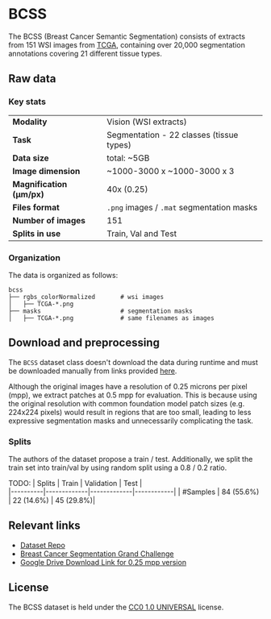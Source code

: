 # BCSS

The BCSS (Breast Cancer Semantic Segmentation) consists of extracts from 151 WSI images from [TCGA](https://www.cancer.gov/ccg/research/genome-sequencing/tcga), containing over 20,000 segmentation annotations covering 21 different tissue types.


## Raw data

### Key stats

|                       |                                                           |
|-----------------------|-----------------------------------------------------------|
| **Modality**          | Vision (WSI extracts)                                      |
| **Task**              | Segmentation - 22 classes (tissue types)|
| **Data size**         | total: ~5GB                                             |
| **Image dimension**   | ~1000-3000 x ~1000-3000 x 3                                           |
| **Magnification (μm/px)**  | 40x (0.25)                                       |
| **Files format**      | `.png` images / `.mat` segmentation masks                 |
| **Number of images**  | 151                                                        |
| **Splits in use**     | Train, Val and Test                                            |


### Organization

The data is organized as follows:

```
bcss
├── rgbs_colorNormalized       # wsi images
│   ├── TCGA-*.png
├── masks                      # segmentation masks
│   ├── TCGA-*.png             # same filenames as images 
```

## Download and preprocessing

The `BCSS` dataset class doesn't download the data during runtime and must be downloaded manually from links provided [here](https://drive.google.com/drive/folders/1zqbdkQF8i5cEmZOGmbdQm-EP8dRYtvss?usp=sharing).

Although the original images have a resolution of 0.25 microns per pixel (mpp), we extract patches at 0.5 mpp for evaluation. This is because using the original resolution with common foundation model patch sizes (e.g. 224x224 pixels) would result in regions that are too small, leading to less expressive segmentation masks and unnecessarily complicating the task.


### Splits

The authors of the dataset propose a train / test. Additionally, we split the train set into train/val by using random split using a 0.8 / 0.2 ratio.

TODO:
| Splits   | Train       | Validation  | Test       |  
|----------|-------------|-------------|------------|
| #Samples | 84 (55.6%)  | 22 (14.6%)  | 45 (29.8%)|


## Relevant links

* [Dataset Repo](https://github.com/PathologyDataScience/BCSS)
* [Breast Cancer Segmentation Grand Challenge](https://bcsegmentation.grand-challenge.org)
* [Google Drive Download Link for 0.25 mpp version](https://drive.google.com/drive/folders/1zqbdkQF8i5cEmZOGmbdQm-EP8dRYtvss?usp=sharing)

## License

The BCSS dataset is held under the [CC0 1.0 UNIVERSAL](https://creativecommons.org/publicdomain/zero/1.0/) license.
